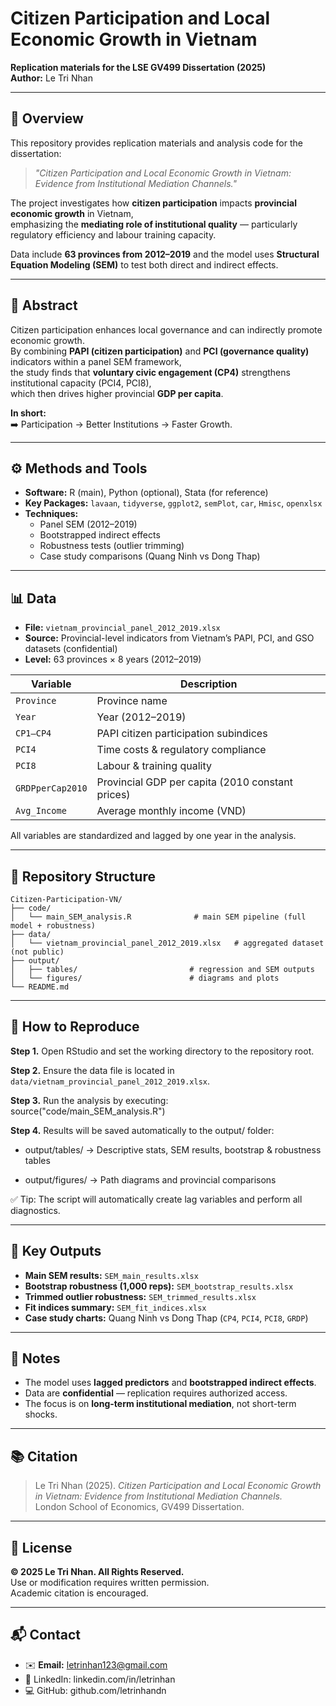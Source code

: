 # Citizen Participation and Local Economic Growth in Vietnam  
**Replication materials for the LSE GV499 Dissertation (2025)**  
**Author:** Le Tri Nhan  

---

## 📘 Overview
This repository provides replication materials and analysis code for the dissertation:  
> *"Citizen Participation and Local Economic Growth in Vietnam: Evidence from Institutional Mediation Channels."*  

The project investigates how **citizen participation** impacts **provincial economic growth** in Vietnam,  
emphasizing the **mediating role of institutional quality** — particularly regulatory efficiency and labour training capacity.  

Data include **63 provinces from 2012–2019** and the model uses **Structural Equation Modeling (SEM)** to test both direct and indirect effects.

---

## 🧠 Abstract
Citizen participation enhances local governance and can indirectly promote economic growth.  
By combining **PAPI (citizen participation)** and **PCI (governance quality)** indicators within a panel SEM framework,  
the study finds that **voluntary civic engagement (CP4)** strengthens institutional capacity (PCI4, PCI8),  
which then drives higher provincial **GDP per capita**.

**In short:**  
➡️ Participation → Better Institutions → Faster Growth.

---

## ⚙️ Methods and Tools
- **Software:** R (main), Python (optional), Stata (for reference)
- **Key Packages:** `lavaan`, `tidyverse`, `ggplot2`, `semPlot`, `car`, `Hmisc`, `openxlsx`
- **Techniques:**  
  - Panel SEM (2012–2019)  
  - Bootstrapped indirect effects  
  - Robustness tests (outlier trimming)  
  - Case study comparisons (Quang Ninh vs Dong Thap)

---

## 📊 Data
- **File:** `vietnam_provincial_panel_2012_2019.xlsx`  
- **Source:** Provincial-level indicators from Vietnam’s PAPI, PCI, and GSO datasets (confidential)  
- **Level:** 63 provinces × 8 years (2012–2019)  

| Variable | Description |
|-----------|--------------|
| `Province` | Province name |
| `Year` | Year (2012–2019) |
| `CP1–CP4` | PAPI citizen participation subindices |
| `PCI4` | Time costs & regulatory compliance |
| `PCI8` | Labour & training quality |
| `GRDPperCap2010` | Provincial GDP per capita (2010 constant prices) |
| `Avg_Income` | Average monthly income (VND) |

All variables are standardized and lagged by one year in the analysis.

---

## 📂 Repository Structure
```
Citizen-Participation-VN/
├── code/
│   └── main_SEM_analysis.R              # main SEM pipeline (full model + robustness)
├── data/
│   └── vietnam_provincial_panel_2012_2019.xlsx   # aggregated dataset (not public)
├── output/
│   ├── tables/                         # regression and SEM outputs
│   └── figures/                        # diagrams and plots
└── README.md
```
---

## 🚀 How to Reproduce
**Step 1.** Open RStudio and set the working directory to the repository root.  

**Step 2.** Ensure the data file is located in `data/vietnam_provincial_panel_2012_2019.xlsx`.  

**Step 3.** Run the analysis by executing: source("code/main_SEM_analysis.R")

**Step 4.** Results will be saved automatically to the output/ folder:

- output/tables/ → Descriptive stats, SEM results, bootstrap & robustness tables

- output/figures/ → Path diagrams and provincial comparisons

✅ Tip: The script will automatically create lag variables and perform all diagnostics.

---

## 🧩 Key Outputs
- **Main SEM results:** `SEM_main_results.xlsx`  
- **Bootstrap robustness (1,000 reps):** `SEM_bootstrap_results.xlsx`  
- **Trimmed outlier robustness:** `SEM_trimmed_results.xlsx`  
- **Fit indices summary:** `SEM_fit_indices.xlsx`  
- **Case study charts:** Quang Ninh vs Dong Thap (`CP4`, `PCI4`, `PCI8`, `GRDP`)

---

## 🧭 Notes
- The model uses **lagged predictors** and **bootstrapped indirect effects**.  
- Data are **confidential** — replication requires authorized access.  
- The focus is on **long-term institutional mediation**, not short-term shocks.

---

## 📚 Citation
> Le Tri Nhan (2025). *Citizen Participation and Local Economic Growth in Vietnam: Evidence from Institutional Mediation Channels.*  
> London School of Economics, GV499 Dissertation.

---

## 🔏 License
**© 2025 Le Tri Nhan. All Rights Reserved.**  
Use or modification requires written permission.  
Academic citation is encouraged.

---

## 📬 Contact
- ✉️ **Email:** letrinhan123@gmail.com
- 🔗 LinkedIn: linkedin.com/in/letrinhan
- 💻 GitHub: github.com/letrinhandn
